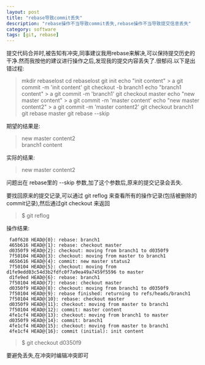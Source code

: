 ```yaml
---
layout: post
title: "rebase导致commit丢失"
description: "rebase操作不当导致commit丢失,rebase操作不当导致提交信息丢失"
category: software
tags: [git, rebase]
---
```


提交代码合并时,被告知有冲突,同事建议我用rebase来解决,可以保持提交历史的干净.然而我按他的建议进行操作之后,发现我的提交内容丢失了.很郁闷.以下是出错过程:

  > mkdir rebaselost
  > cd rebaselost
  > git init
  > echo "init content" > a
  > git commit -m 'init content'
  > git checkout -b branch1
  > echo "branch1 content" > a
  > git commit -m 'branch1'
  > git checkout master
  > echo "new master content" > a
  > git commit -m 'master content'
  > echo "new master content2" > a
  > git commit -m 'master content2'
  > git checkout branch1
  > git rebase master
  > git rebase --skip

期望的结果是:

>  new master content2  
>  branch1 content   

实际的结果:

>  new master content2

问题出在 rebase里的 --skip 参数,加了这个参数后,原来的提交记录会丢失.

要找回原来的提交记录,可以通过 git reflog 来查看所有的操作记录(包括被删除的commit记录),然后通过git checkout 来返回

> $ git reflog 

操作结果:

```
 fa0f628 HEAD@{0}: rebase: branch1    
 465b616 HEAD@{1}: rebase: checkout master    
 d0350f9 HEAD@{2}: checkout: moving from branch1 to d0350f9  
 7f50104 HEAD@{3}: checkout: moving from master to branch1
 465b616 HEAD@{4}: commit: new master status2  
 7f50104 HEAD@{5}: checkout: moving from d1fe9edd03c54d3b2fdfc0f7a9ea49a7459f5596 to master  
 d1fe9ed HEAD@{6}: rebase: branch1  
 7f50104 HEAD@{7}: rebase: checkout master  
 d0350f9 HEAD@{8}: checkout: moving from branch1 to d0350f9  
 7f50104 HEAD@{9}: rebase finished: returning to refs/heads/branch1  
 7f50104 HEAD@{10}: rebase: checkout master  
 d0350f9 HEAD@{11}: checkout: moving from master to branch1  
 7f50104 HEAD@{12}: commit: master content  
 4fe1cf4 HEAD@{13}: checkout: moving from branch1 to master  
 d0350f9 HEAD@{14}: commit: branch1  
 4fe1cf4 HEAD@{15}: checkout: moving from master to branch1  
 4fe1cf4 HEAD@{16}: commit (initial): init content  
```

> $ git checkout d0350f9


要避免丢失,在冲突时编辑冲突即可


